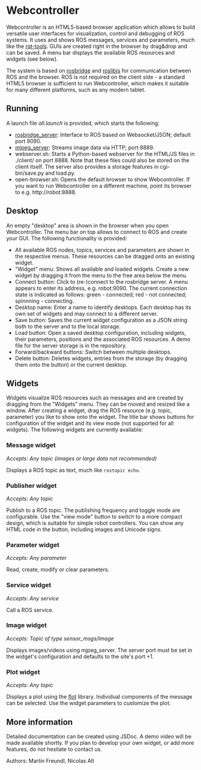 # Webcontroller


Webcontroller is an HTML5-based browser application which allows to build versatile user interfaces for visualization, control and debugging of ROS systems.
It uses and shows ROS messages, services and parameters, much like the [rqt-tools](http://wiki.ros.org/rqt).
GUIs are created right in the browser by drag&drop and can be saved.
A menu bar displays the available ROS resources and widgets (see below).

The system is based on [rosbridge](http://wiki.ros.org/rosbridge_suite) and [roslibjs](http://wiki.ros.org/roslibjs) for communication between ROS and the browser.
ROS is not required on the client side - a standard HTML5 browser is sufficient to run Webcontroller, which makes it suitable for many different platforms, such as any modern tablet.



## Running

A launch file *all.launch* is provided, which starts the following:

* [rosbridge_server](http://wiki.ros.org/rosbridge_server): Interface to ROS based on Websocket/JSON; default port 9090.
* [mjpeg_server](http://wiki.ros.org/mjpeg_server): Streams image data via HTTP; port 8889.
* webserver.sh: Starts a Python-based webserver for the HTML/JS files in ./client/ on port 8888. Note that these files could also be stored on the client itself. The server also provides a storage features in cgi-bin/save.py and load.py.
* open-browser.sh: Opens the default browser to show Webcontroller. If you want to run Webcontroller on a different machine, point its browser to e.g. http://robot:8888.



## Desktop

An empty "desktop" area is shown in the browser when you open Webcontroller. The menu bar on top allows to connect to ROS and create your GUI. The following functionality is provided:


* All available ROS nodes, topics, services and parameters are shown in the respective menus. These resources can be dragged onto an existing widget.
* "Widget" menu: Shows all available and loaded widgets. Create a new widget by dragging it from the menu to the free area below the menu.
* Connect button: Click to (re-)connect to the rosbridge server. A menu appears to enter its address, e.g. robot:9090. The current connection state is indicated as follows: green - connected; red - not connected; spinnning - connecting.
* Desktop name: Enter a name to identify desktops. Each desktop has its own set of widgets and may connect to a different server.
* Save button: Saves the current widget configuration as a JSON string both to the server and to the local storage.
* Load button: Open a saved desktop configuration, including widgets, their parameters, positions and the associated ROS resources. A demo file for the server storage is in the repository.
* Forward/backward buttons: Switch between multiple desktops. 
* Delete button: Deletes widgets, entries from the storage (by dragging them onto the button) or the current desktop.



## Widgets
Widgets visualize ROS resources such as messages and are created by dragging from the "Widgets" menu.
They can be moved and resized like a window.
After creating a widget, drag the ROS resource (e.g. topic, parameter) you like to show onto the widget.
The title bar shows buttons for configuration of the widget and its view mode (not supported for all widgets).
The following widgets are currently available:

### Message widget
*Accepts: Any topic (images or large data not recommended)*

Displays a ROS topic as text, much like `rostopic echo`.

### Publisher widget
*Accepts: Any topic*

Publish to a ROS topic.
The publishing frequency and toggle mode are configurable.
Use the "view mode" button to switch to a more compact design, which is suitable for simple robot controllers.
You can show any HTML code in the button, including images and Unicode signs.

### Parameter widget
*Accepts: Any parameter*

Read, create, modify or clear parameters.

### Service widget
*Accepts: Any service*

Call a ROS service.

### Image widget
*Accepts: Topic of type sensor_msgs/Image*

Displays images/videos using mjpeg_server. The server port must be set in the widget's configuration and defaults to the site's port +1.

### Plot widget
*Accepts: Any topic*

Displays a plot using the [flot](http://www.flotcharts.org/) library. Individual components of the message can be selected. Use the widget parameters to customize the plot.



## More information

Detailed documentation can be created using JSDoc.
A demo video will be made available shortly.
If you plan to develop your own widget, or add more features, do not hesitate to contact us.

Authors: Martin Freundl, Nicolas Alt
